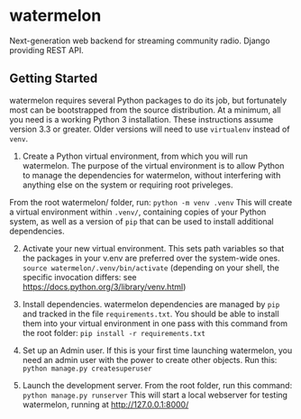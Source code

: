 # watermelon
Next-generation web backend for streaming community radio.
Django providing REST API.

## Getting Started
watermelon requires several Python packages to do its job, but fortunately most
can be bootstrapped from the source distribution.  At a minimum, all you need
is a working Python 3 installation.  These instructions assume version 3.3 or
greater.  Older versions will need to use `virtualenv` instead of `venv`.

1. Create a Python virtual environment, from which you will run watermelon.
  The purpose of the virtual environment is to allow Python to manage the
  dependencies for watermelon, without interfering with anything else on the
  system or requiring root priveleges.

  From the root watermelon/ folder, run:
  `python -m venv .venv`
  This will create a virtual environment within `.venv/`, containing copies of
  your Python system, as well as a version of `pip` that can be used to install
  additional dependencies.

2. Activate your new virtual environment.  This sets path variables so that the
  packages in your v.env are preferred over the system-wide ones.
  `source watermelon/.venv/bin/activate`
  (depending on your shell, the specific invocation differs: see
    https://docs.python.org/3/library/venv.html)

3. Install dependencies.  watermelon dependencies are managed by `pip` and
  tracked in the file `requirements.txt`.  You should be able to install them
  into your virtual environment in one pass with this command from the root
  folder:
  `pip install -r requirements.txt`

4. Set up an Admin user.  If this is your first time launching watermelon, you
  need an admin user with the power to create other objects.  Run this:
  `python manage.py createsuperuser`

5. Launch the development server.  From the root folder, run this command:
  `python manage.py runserver`
  This will start a local webserver for testing watermelon, running at
  http://127.0.0.1:8000/
